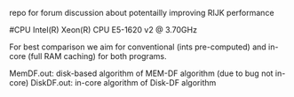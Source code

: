 repo for forum discussion about potentailly improving RIJK performance

#CPU
Intel(R) Xeon(R) CPU E5-1620 v2 @ 3.70GHz

For best comparison we aim for conventional (ints pre-computed) and in-core (full RAM caching) for both programs.

MemDF.out: disk-based algorithm of MEM-DF algorithm (due to bug not in-core)
DiskDF.out: in-core algorithm of Disk-DF algorithm
